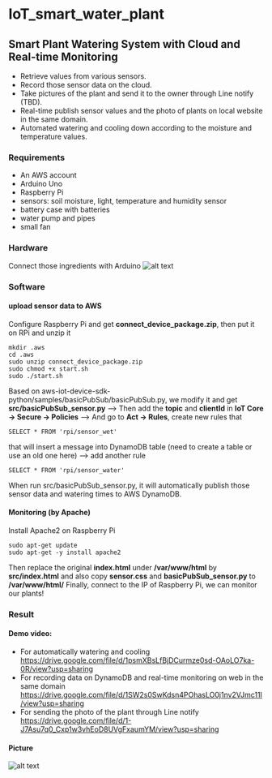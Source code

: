 # IoT_smart_water_plant
## Smart Plant Watering System with Cloud and Real-time Monitoring

* Retrieve values from various sensors.
* Record those sensor data on the cloud.
* Take pictures of the plant and send it to the owner through Line notify (TBD).
* Real-time publish sensor values and the photo of plants on local website in the same domain.
* Automated watering and cooling down according to the moisture and temperature values.

### Requirements
* An AWS account
* Arduino Uno
* Raspberry Pi
* sensors: soil moisture, light, temperature and humidity sensor
* battery case with batteries
* water pump and pipes
* small fan

### Hardware
Connect those ingredients with Arduino
![alt text](https://github.com/105061210/SMS_IoT/blob/main/assets/iot_wire.jpeg)

### Software
#### upload sensor data to AWS
Configure Raspberry Pi and get **connect_device_package.zip**, then put it on RPi and unzip it
```
mkdir .aws
cd .aws
sudo unzip connect_device_package.zip
sudo chmod +x start.sh
sudo ./start.sh
```
Based on  aws-iot-device-sdk-python/samples/basicPubSub/basicPubSub.py, we modify it and get **src/basicPubSub_sensor.py**
 --> Then add the **topic** and **clientId** in **IoT Core -> Secure -> Policies**
 --> And go to **Act -> Rules**, create new rules that 
 ```
 SELECT * FROM 'rpi/sensor_wet'
 ```
 that will insert a message into DynamoDB table (need to create a table or use an old one here)
 --> add another rule
 ```
 SELECT * FROM 'rpi/sensor_water'
 ```
When run src/basicPubSub_sensor.py, it will automatically publish those sensor data and watering times to AWS DynamoDB.

#### Monitoring (by Apache)
Install Apache2 on Raspberry Pi
```
sudo apt-get update
sudo apt-get -y install apache2
```
Then replace the original **index.html** under **/var/www/html** by **src/index.html**
and also copy **sensor.css** and **basicPubSub_sensor.py** to **/var/www/html/**
Finally, connect to the IP of Raspberry Pi, we can monitor our plants!

### Result
#### Demo video:
* For automatically watering and cooling https://drive.google.com/file/d/1psmXBsLfBjDCurmze0sd-OAoLO7ka-0R/view?usp=sharing
* For recording data on DynamoDB and real-time monitoring on web in the same domain https://drive.google.com/file/d/1SW2s0SwKdsn4POhasLO0j1nv2VJmc11I/view?usp=sharing
* For sending the photo of the plant through Line notify https://drive.google.com/file/d/1-J7Asu7q0_Cxp1w3vhEoD8UVgFxaumYM/view?usp=sharing
#### Picture

![alt text](https://github.com/105061210/SMS_IoT/blob/main/assets/iot_result.jpg)




